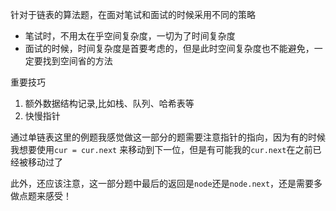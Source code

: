针对于链表的算法题，在面对笔试和面试的时候采用不同的策略

- 笔试时，不用太在乎空间复杂度，一切为了时间复杂度
- 面试的时候，时间复杂度是首要考虑的，但是此时空间复杂度也不能避免，一定要找到空间省的方法

重要技巧
1. 额外数据结构记录,比如栈、队列、哈希表等
2. 快慢指针

通过单链表这里的例题我感觉做这一部分的题需要注意指针的指向，因为有的时候我想要使用`cur = cur.next`
来移动到下一位，但是有可能我的`cur.next`在之前已经被移动过了

此外，还应该注意，这一部分题中最后的返回是`node`还是`node.next`，还是需要多做点题来感受！
